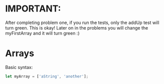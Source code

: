 # IMPORTANT:
After completing problem one, if you run the tests, only the addUp test will turn green. This is okay! Later on in the problems you will change the myFirstArray and it will turn green :)

# Arrays
Basic syntax:

```javascript
let myArray = ['aString', 'another'];
```